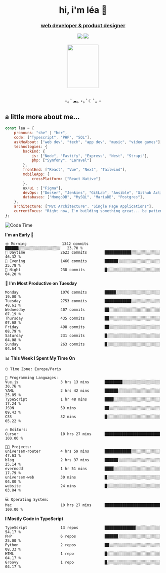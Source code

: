 <h1 align="center">hi, i'm léa 🌙</h1>
<h3 align="center"><ins>web developer & product designer</ins></h3>  
<div align="center">
  <a href="https://www.linkedin.com/in/lea-reiter22/"><img src="https://img.shields.io/badge/LinkedIn-0077B5?style=for-the-badge&logo=linkedin&logoColor=white"/></a>
  <a href="mailto:lea.reiter@outlook.fr"><img src="https://img.shields.io/badge/Contact-2A2A2A?style=for-the-badge&logo=minutemailer&logoColor=white"/></a>
</div>
<br>
  <div align="center">  <img src="https://github.com/xmnchild/xmnchild/blob/main/1702415560_StardewValleyHappyGreyCat.png" height="140" width="100"/>
</div>
<br>
  <p align="center">
                 ⋆｡ ﾟ☁︎｡ ⋆｡ ﾟ☾ ﾟ｡ ⋆
  </p>
  <h2>a little more about me...</h2>
  
```js
const lea = {
    pronouns: "she" | "her",
    code: ["Typescript", "PHP", "SQL"],
    askMeAbout: ["web dev", "tech", "app dev", "music", "video games"],
    technologies: {
        backEnd: {
            js: ["Node", "Fastify", "Express", "Nest", "Strapi"],
            php: ["Symfony", "Laravel"]
        },
        frontEnd: ["React", "Vue", "Next", "Tailwind"],
        mobileApp: {
            crossPlatform: ["React Native"]
        },
        ux/ui : ["Figma"],
        devOps: ["Docker", "Jenkins", "GitLab", "Ansible", "Github Actions"],
        databases: ["MongoDB", "MySQL", "MariaDB", "Postgres"],
    },
    architecture: ["MVC Architecture", "Single Page Applications"],
    currentFocus: "Right now, I'm building something great... be patient.",
};
```
<!--START_SECTION:waka-->
![Code Time](http://img.shields.io/badge/Code%20Time-339%20hrs%2035%20mins-blue)

**I'm an Early 🐤** 

```text
🌞 Morning                1342 commits        ██████░░░░░░░░░░░░░░░░░░░   23.70 % 
🌆 Daytime                2623 commits        ████████████░░░░░░░░░░░░░   46.32 % 
🌃 Evening                1460 commits        ██████░░░░░░░░░░░░░░░░░░░   25.78 % 
🌙 Night                  238 commits         █░░░░░░░░░░░░░░░░░░░░░░░░   04.20 % 
```
📅 **I'm Most Productive on Tuesday** 

```text
Monday                   1076 commits        █████░░░░░░░░░░░░░░░░░░░░   19.00 % 
Tuesday                  2753 commits        ████████████░░░░░░░░░░░░░   48.61 % 
Wednesday                407 commits         ██░░░░░░░░░░░░░░░░░░░░░░░   07.19 % 
Thursday                 435 commits         ██░░░░░░░░░░░░░░░░░░░░░░░   07.68 % 
Friday                   498 commits         ██░░░░░░░░░░░░░░░░░░░░░░░   08.79 % 
Saturday                 231 commits         █░░░░░░░░░░░░░░░░░░░░░░░░   04.08 % 
Sunday                   263 commits         █░░░░░░░░░░░░░░░░░░░░░░░░   04.64 % 
```


📊 **This Week I Spent My Time On** 

```text
🕑︎ Time Zone: Europe/Paris

💬 Programming Languages: 
Vue.js                   3 hrs 13 mins       ████████░░░░░░░░░░░░░░░░░   30.76 % 
YAML                     2 hrs 42 mins       ██████░░░░░░░░░░░░░░░░░░░   25.85 % 
TypeScript               1 hr 48 mins        ████░░░░░░░░░░░░░░░░░░░░░   17.24 % 
JSON                     59 mins             ██░░░░░░░░░░░░░░░░░░░░░░░   09.43 % 
CSS                      32 mins             █░░░░░░░░░░░░░░░░░░░░░░░░   05.22 % 

🔥 Editors: 
Cursor                   10 hrs 27 mins      █████████████████████████   100.00 % 

🐱‍💻 Projects: 
universem-router         4 hrs 59 mins       ████████████░░░░░░░░░░░░░   47.63 % 
blog                     2 hrs 37 mins       ██████░░░░░░░░░░░░░░░░░░░   25.14 % 
evernodd                 1 hr 51 mins        ████░░░░░░░░░░░░░░░░░░░░░   17.79 % 
universem-web            30 mins             █░░░░░░░░░░░░░░░░░░░░░░░░   04.80 % 
website                  24 mins             █░░░░░░░░░░░░░░░░░░░░░░░░   03.84 % 

💻 Operating System: 
Mac                      10 hrs 27 mins      █████████████████████████   100.00 % 
```

**I Mostly Code in TypeScript** 

```text
TypeScript               13 repos            ██████████████░░░░░░░░░░░   54.17 % 
PHP                      6 repos             ██████░░░░░░░░░░░░░░░░░░░   25.00 % 
Python                   2 repos             ██░░░░░░░░░░░░░░░░░░░░░░░   08.33 % 
HTML                     1 repo              █░░░░░░░░░░░░░░░░░░░░░░░░   04.17 % 
Groovy                   1 repo              █░░░░░░░░░░░░░░░░░░░░░░░░   04.17 % 
```




<!--END_SECTION:waka-->
